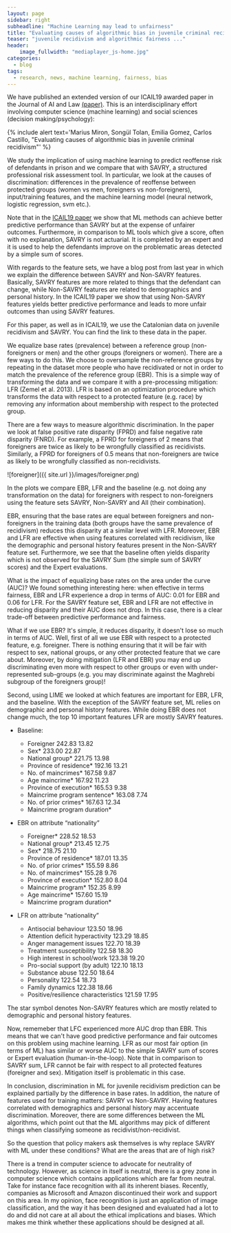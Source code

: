 ```yaml
---
layout: page
sidebar: right
subheadline: "Machine Learning may lead to unfairness"
title: "Evaluating causes of algorithmic bias in juvenile criminal recidivism"
teaser: "juvenile recidivism and algorithmic fairness ..."
header:
    image_fullwidth: "mediaplayer_js-home.jpg"
categories:
  - blog
tags:
  - research, news, machine learning, fairness, bias
---
```


We have published an extended version of our ICAIL19 awarded paper in the Journal of AI and Law [(paper)][1]. This is an interdisciplinary effort involving computer science (machine learning) and social sciences (decision making/psychology):

{% include alert text='Marius Miron, Songül Tolan, Emilia Gomez, Carlos Castillo, "Evaluating causes of algorithmic bias in juvenile criminal recidivism"' %}

We study the implication of using machine learning to predict reoffense risk of defendants in prison and we compare that with SAVRY, a structured professional risk assessment tool. In particular, we look at the causes of discrimination: differences in the prevalence of reoffense between protected groups (women vs men, foreigners vs non-foreigners), input/training features, and the machine learning model (neural network, logistic regression, svm etc.).

Note that in the [ICAIL19 paper][2] we show that ML methods can achieve better predictive performance than SAVRY but at the expense of unfairer outcomes. Furthermore, in comparison to ML tools which give a score, often with no explanation, SAVRY is not actuarial. It is completed by an expert and it is used to help the defendants improve on the problematic areas detected by a simple sum of scores.

With regards to the feature sets, we have a blog post from last year in which we explain the difference between SAVRY and Non-SAVRY features. Basically, SAVRY features are more related to things that the defendant can change, while Non-SAVRY features are related to demographics and personal history. In the ICAIL19 paper we show that using Non-SAVRY features yields better predictive performance and leads to more unfair outcomes than using SAVRY features.

For this paper, as well as in ICAIL19, we use the Catalonian data on juvenile recidivism and SAVRY. You can find the link to these data in the paper.

We equalize base rates (prevalence) between a reference group (non-foreigners or men) and the other groups (foreigners or women). There are a few ways to do this. We choose to oversample the non-reference groups by repeating in the dataset more people who have recidivated or not in order to match the prevalence of the reference group (EBR). This is a simple way of transforming the data and we compare it with a pre-processing mitigation: LFR (Zemel et al. 2013). LFR is based on an optimization procedure which transforms the data with respect to a protected feature (e.g. race) by removing any information about membership with respect to the protected group.

There are a few ways to measure algorithmic discrimination. In the paper we look at false positive rate disparity (FPRD) and false negative rate disparity (FNRD). For example, a FPRD for foreigners of 2 means that foreigners are twice as likely to be wrongfully classified as recidivists. Similarly, a FPRD for foreigners of 0.5 means that non-foreigners are twice as likely to be wrongfully classified as non-recidivists.

![foreigner]({{ site.url }}/images/foreigner.png)

In the plots we compare EBR, LFR and the baseline (e.g. not doing any transformation on the data) for foreigners with respect to non-foreigners using the feature sets SAVRY, Non-SAVRY and All (their combination).

EBR, ensuring that the base rates are equal between foreigners and non-foreigners in the training data (both groups have the same prevalence of recidivism) reduces this disparity at a similar level with LFR. Moreover, EBR and LFR are effective when using features correlated with recidivism, like the demographic and personal history features present in the Non-SAVRY feature set. Furthermore, we see that the baseline often yields disparity which is not observed for the SAVRY Sum (the simple sum of SAVRY scores) and the Expert evaluations.

What is the impact of equalizing base rates on the area under the curve (AUC)? We found something interesting here: when effective in terms fairness, EBR and LFR experience a drop in terms of AUC: 0.01 for EBR and 0.06 for LFR. For the SAVRY feature set, EBR and LFR are not effective in reducing disparity and their AUC does not drop. In this case, there is a clear trade-off between predictive performance and fairness.

What if we use EBR? It's simple, it reduces disparity, it doesn't lose so much in terms of AUC. Well, first of all we use EBR with respect to a protected feature, e.g. foreigner. There is nothing ensuring that it will be fair with respect to sex, national groups, or any other protected feature that we care about. Moreover, by doing mitigation (LFR and EBR) you may end up discriminating even more with respect to other groups or even with under-represented sub-groups (e.g. you may discriminate against the Maghrebi subgroup of the foreigners group)!

Second, using LIME we looked at which features are important for EBR, LFR, and the baseline. With the exception of the SAVRY feature set, ML relies on demographic and personal history features. While doing EBR does not change much, the top 10 important features LFR are mostly SAVRY features.

- Baseline:
    - Foreigner   242.83  13.82
    - Sex*    233.00  22.87
    - National group* 221.75  13.98
    - Province of residence*  192.16  13.21
    - No. of maincrimes*  167.58  9.87
    - Age maincrime*  167.92  11.23
    - Province of execution*  165.53  9.38
    - Maincrime program sentence* 163.08  7.74
    - No. of prior crimes*    167.63  12.34
    - Maincrime program duration*

- EBR on attribute “nationality”
    - Foreigner*  228.52  18.53
    - National group* 213.45  12.75
    - Sex*    218.75  21.10
    - Province of residence*  187.01  13.35
    - No. of prior crimes*    155.59  8.86
    - No. of maincrimes*  155.28  9.76
    - Province of execution*  152.80  8.04
    - Maincrime program*  152.35  8.99
    - Age maincrime*  157.60  15.19
    - Maincrime program duration*

- LFR on attribute “nationality”
    - Antisocial behaviour    123.50  18.96
    - Attention deficit hyperactivity 123.29  18.85
    - Anger management issues 122.70  18.39
    - Treatment susceptibility    122.58  18.30
    - High interest in school/work    123.38  19.20
    - Pro-social support (by adult)   122.10  18.13
    - Substance abuse 122.50  18.64
    - Personality 122.54  18.73
    - Family dynamics 122.38  18.66
    - Positive/resilience characteristics 121.59  17.95

The star symbol denotes Non-SAVRY features which are mostly related to demographic and personal history features.

Now, rememeber that LFC experienced more AUC drop than EBR. This means that we can't have good predictive performance and fair outcomes on this problem using machine learning. LFR as our most fair option (in terms of ML) has similar or worse AUC to the simple SAVRY sum of scores or Expert evaluation (human-in-the-loop). Note that in comparison to SAVRY sum, LFR cannot be fair with respect to all protected features (foreigner and sex). Mitigation itself is problematic in this case.

In conclusion, discrimination in ML for juvenile recidivism prediction can be explained partially by the difference in base rates. In addition, the nature of features used for training matters: SAVRY vs Non-SAVRY. Having features correlated with demographics and personal history may accentuate discrimination. Moreover, there are some differences between the ML algorithms, which point out that the ML algorithms may pick of different things when classifying someone as recidivist/non-recidivist.

So the question that policy makers ask themselves is why replace SAVRY with ML under these conditions? What are the areas that are of high risk?

There is a trend in computer science to advocate for neutrality of technology. However, as science in itself is neutral, there is a grey zone in computer science which contains applications which are far from neutral. Take for instance face recognition with all its inherent biases. Recently, companies as Microsoft and Amazon discontinued their work and support on this area. In my opinion, face recognition is just an application of image classification, and the way it has been designed and evaluated had a lot to do and did not care at all about the ethical implications and biases. Which makes me think whether these applications should be designed at all.



 [1]: https://link.springer.com/article/10.1007/s10506-020-09268-y/
 [2]: https://dl.acm.org/doi/pdf/10.1145/3322640.3326705

